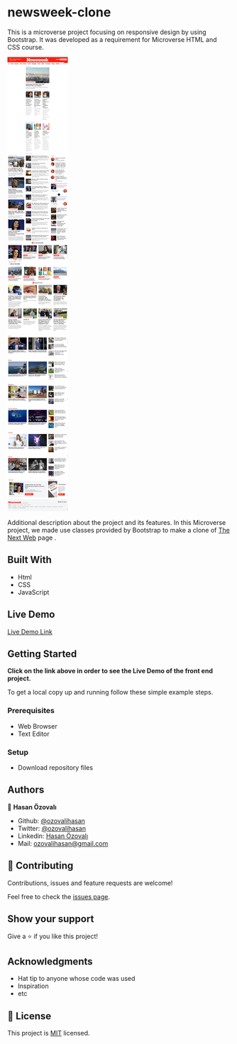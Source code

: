 # newsweek-clone


This is a microverse project focusing on responsive design by using Bootstrap. It was developed as a requirement for Microverse HTML and CSS course.

![screenshot](./images/app_screenshot.png)

Additional description about the project and its features.
In this Microverse project, we made use classes provided by Bootstrap to make a clone of [ The Next Web](https://www.newsweek.com/) page . 

## Built With

- Html
- CSS
- JavaScript    

## Live Demo

[Live Demo Link](https://rawcdn.githack.com/ozovalihasan/newsweek-clone/65f88d1b32927ce3797f44b68adeb4230524d311/index.html)

## Getting Started

**Click on the link above in order to see the Live Demo of the front end project.**

To get a local copy up and running follow these simple example steps.

### Prerequisites

- Web Browser
- Text Editor

### Setup

- Download repository files

## Authors

👤 **Hasan Özovalı**

- Github: [@ozovalihasan](https://github.com/ozovalihasan)
- Twitter: [@ozovalihasan](https://twitter.com/ozovalihasan)
- Linkedin: [Hasan Özovalı](https://www.linkedin.com/in/hasan-ozovali/)
- Mail: [ozovalihasan@gmail.com](ozovalihasan@gmail.com)

## 🤝 Contributing

Contributions, issues and feature requests are welcome!

Feel free to check the [issues page](issues/).

## Show your support

Give a ⭐️ if you like this project!

## Acknowledgments

- Hat tip to anyone whose code was used
- Inspiration
- etc

## 📝 License

This project is [MIT](lic.url) licensed.
